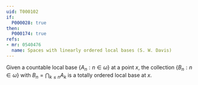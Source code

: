```yaml
---
uid: T000102
if:
  P000028: true
then:
  P000174: true
refs:
- mr: 0540476
  name: Spaces with linearly ordered local bases (S. W. Davis)
---
```


Given a countable local base $\{A_n:n\in\omega\}$ at a point $x$, the collection $\{B_n:n\in\omega\}$ with $B_n=\bigcap_{k\le n}A_k$ is a totally ordered local base at $x$.
